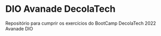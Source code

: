 # DIO Avanade DecolaTech
Repositório para cumprir os exercícios do BootCamp DecolaTech 2022 Avanade DIO
